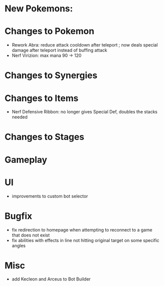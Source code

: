 # New Pokemons:


# Changes to Pokemon
- Rework Abra: reduce attack cooldown after teleport ; now deals special damage after teleport instead of buffing attack
- Nerf Virizion: max mana 90 → 120

# Changes to Synergies


# Changes to Items
- Nerf Defensive Ribbon: no longer gives Special Def, doubles the stacks needed

# Changes to Stages

# Gameplay


# UI
- improvements to custom bot selector

# Bugfix
- fix redirection to homepage when attempting to reconnect to a game that does not exist
- fix abilities with effects in line not hitting original target on some specific angles

# Misc
- add Kecleon and Arceus to Bot Builder


